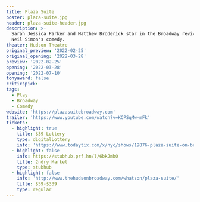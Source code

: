 ```yaml
---
title: Plaza Suite
poster: plaza-suite.jpg
header: plaza-suite-header.jpg
description: >-
  Sarah Jessica Parker and Matthew Broderick star in the Broadway revival of
  Neil Simon's comedy.
theater: Hudson Theatre
original_preview: '2022-02-25'
original_opening: '2022-03-28'
preview: '2022-02-25'
opening: '2022-03-28'
opening: '2022-07-10'
tonyaward: false
criticspick: 
tags: 
  - Play
  - Broadway
  - Comedy
website: 'https://plazasuitebroadway.com'
trailer: 'https://www.youtube.com/watch?v=KCPSqMw-mFk'
tickets:
  - highlight: true
    title: $39 Lottery
    type: digitalLottery
    info: 'https://www.todaytix.com/x/nyc/shows/19876-plaza-suite-on-broadway'
  - highlight: false
    info: https://stubhub.prf.hn/l/6bkJmbO
    title: 2ndry Market
    type: stubhub
  - highlight: false
    info: 'http://www.thehudsonbroadway.com/whatson/plaza-suite/'
    title: $59-$339
    type: regular
---
```

